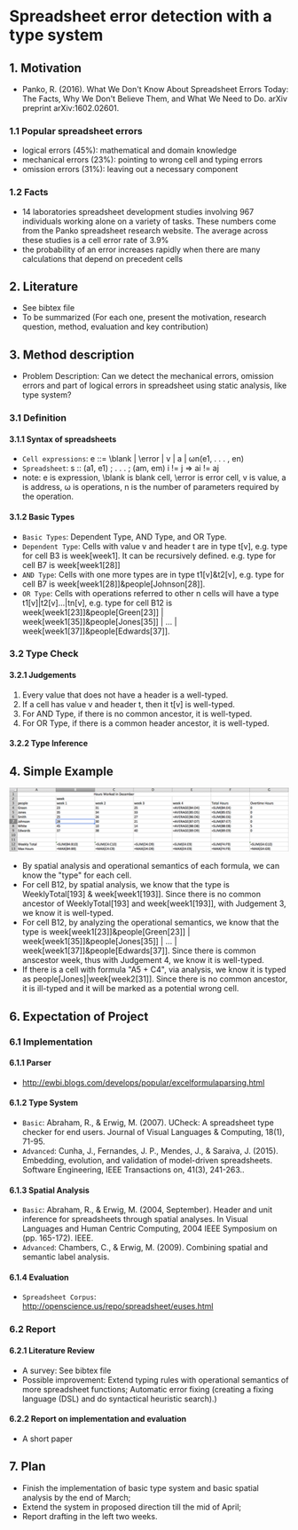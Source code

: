 # Spreadsheet error detection with a type system

## 1. Motivation
* Panko, R. (2016). What We Don't Know About Spreadsheet Errors Today: The Facts, Why We Don't Believe Them, and What We Need to Do. arXiv preprint arXiv:1602.02601.

### 1.1 Popular spreadsheet errors
* logical errors (45%): mathematical and domain knowledge
* mechanical errors (23%): pointing to wrong cell and typing errors
* omission errors (31%): leaving out a necessary component

### 1.2 Facts
* 14 laboratories spreadsheet development studies involving 967 individuals working alone on a variety of tasks. These numbers come from the Panko spreadsheet research website. The average across these studies is a cell error rate of 3.9%
* the probability of an error increases rapidly when there are many calculations that depend on precedent cells

## 2. Literature
* See bibtex file
* To be summarized (For each one, present the motivation, research question, method, evaluation and key contribution)

## 3. Method description
* Problem Description: Can we detect the mechanical errors, omission errors and part of logical errors in spreadsheet using static analysis, like type system?
### 3.1 Definition
#### 3.1.1 Syntax of spreadsheets 
* ``Cell expressions``: e ::= \blank | \error | v | a | ωn(e1, . . . , en) 
* ``Spreadsheet``: s :: (a1, e1) ; . . . ; (am, em) i != j => ai != aj
* note: e is expression, \blank is blank cell, \error is error cell, v is value, a is address, ω is operations, n is the number of parameters required by the operation.
#### 3.1.2 Basic Types
* ``Basic Types``: Dependent Type, AND Type, and OR Type.
* ``Dependent Type``: Cells with value v and header t are in type t[v], e.g. type for cell B3 is week[week1]. It can be recursively defined. e.g. type for cell B7 is week[week1[28]] 
* ``AND Type``: Cells with one more types are in type t1[v]&t2[v], e.g. type for cell B7 is week[week1[28]]&people[Johnson[28]].
* ``OR Type``: Cells with operations referred to other n cells will have a type t1[v]|t2[v]...|tn[v], e.g. type for cell B12 is week[week1[23]]&people[Green[23]] | week[week1[35]]&people[Jones[35]] | ... | week[week1[37]]&people[Edwards[37]].

### 3.2 Type Check

#### 3.2.1 Judgements
1. Every value that does not have a header is a well-typed.
2. If a cell has value v and header t, then it t[v] is well-typed.
3. For AND Type, if there is no common ancestor, it is well-typed.
4. For OR Type, if there is a common header ancestor, it is well-typed.

#### 3.2.2 Type Inference

   

## 4. Simple Example
![example from corpus, formula view](misc/img/formula.png)
* By spatial analysis and operational semantics of each formula, we can know the "type" for each cell. 
* For cell B12, by spatial analysis, we know that the type is WeeklyTotal[193] & week[week1[193]]. Since there is no common ancestor of WeeklyTotal[193] and week[week1[193]], with Judgement 3, we know it is well-typed.
* For cell B12, by analyzing the operational semantics, we know that the type is week[week1[23]]&people[Green[23]] | week[week1[35]]&people[Jones[35]] | ... | week[week1[37]]&people[Edwards[37]]. Since there is common anscestor week, thus with Judgement 4, we know it is well-typed.
* If there is a cell with formula "A5 + C4", via analysis, we know it is typed as people[Jones]|week[week2[31]]. Since there is no common ancestor, it is ill-typed and it will be marked as a potential wrong cell.


## 6. Expectation of Project
### 6.1 Implementation
#### 6.1.1 Parser
* http://ewbi.blogs.com/develops/popular/excelformulaparsing.html

#### 6.1.2 Type System
* ``Basic``: Abraham, R., & Erwig, M. (2007). UCheck: A spreadsheet type checker for end users. Journal of Visual Languages & Computing, 18(1), 71-95.
* ``Advanced``: Cunha, J., Fernandes, J. P., Mendes, J., & Saraiva, J. (2015). Embedding, evolution, and validation of model-driven spreadsheets. Software Engineering, IEEE Transactions on, 41(3), 241-263..

#### 6.1.3 Spatial Analysis
* ``Basic``: Abraham, R., & Erwig, M. (2004, September). Header and unit inference for spreadsheets through spatial analyses. In Visual Languages and Human Centric Computing, 2004 IEEE Symposium on (pp. 165-172). IEEE.
* ``Advanced``: Chambers, C., & Erwig, M. (2009). Combining spatial and semantic label analysis.

#### 6.1.4 Evaluation
* ``Spreadsheet Corpus``: http://openscience.us/repo/spreadsheet/euses.html

### 6.2 Report
#### 6.2.1 Literature Review
* A survey: See bibtex file
* Possible improvement: Extend typing rules with operational semantics of more spreadsheet functions; Automatic error fixing (creating a fixing language (DSL) and do syntactical heuristic search).)

#### 6.2.2 Report on implementation and evaluation
* A short paper

## 7. Plan
* Finish the implementation of basic type system and basic spatial analysis by the end of March;
* Extend the system in proposed direction till the mid of April;
* Report drafting in the left two weeks.